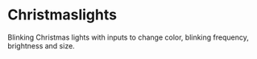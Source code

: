 # Christmaslights
Blinking Christmas lights with inputs to change color, blinking frequency, brightness and size.

